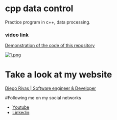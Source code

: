 # cpp data control
Practice program in c++, data processing.


### video link

[Demonstration of the code of this repository](http://localhost/ "link title")


[![1.png](https://i.postimg.cc/vTtCRnVg/1.png)](https://postimg.cc/GT9XGHzd)

# Take a look at my website
[Diego Rivas | Software engineer & Developer](http://localhost/ "link title")


#Following me on my social networks
- [Youtube](http://localhost/ "link title")
- [Linkedin](http://localhost/ "link title")

